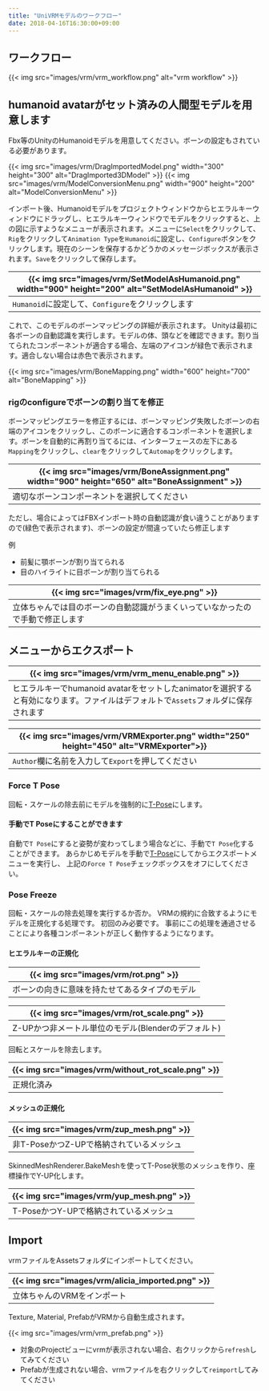 ```yaml
---
title: "UniVRMモデルのワークフロー"
date: 2018-04-16T16:30:00+09:00
---
```


## ワークフロー

{{< img src="images/vrm/vrm_workflow.png" alt="vrm workflow" >}}

## humanoid avatarがセット済みの人間型モデルを用意します

Fbx等のUnityのHumanoidモデルを用意してください。ボーンの設定もされている必要があります。

{{< img src="images/vrm/DragImportedModel.png" width="300" height="300" alt="DragImported3DModel" >}}
{{< img src="images/vrm/ModelConversionMenu.png" width="900" height="200" alt="ModelConversionMenu" >}}

インポート後、Humanoidモデルをプロジェクトウィンドウからヒエラルキーウィンドウにドラッグし、ヒエラルキーウィンドウでモデルをクリックすると、上の図に示すようなメニューが表示されます。メニューに`Select`をクリックして、`Rig`をクリックして`Animation Type`を`Humanoid`に設定し、`Configure`ボタンをクリックします。現在のシーンを保存するかどうかのメッセージボックスが表示されます。`Save`をクリックして保存します。

|{{< img src="images/vrm/SetModelAsHumanoid.png" width="900" height="200" alt="SetModelAsHumanoid" >}}|
|-----|
|`Humanoid`に設定して、`Configure`をクリックします|

これで、このモデルのボーンマッピングの詳細が表示されます。 Unityは最初に各ボーンの自動認識を実行します。モデルの体、頭などを確認できます。割り当てられたコンポーネントが適合する場合、左端のアイコンが緑色で表示されます。適合しない場合は赤色で表示されます。

{{< img src="images/vrm/BoneMapping.png" width="600" height="700" alt="BoneMapping" >}}

### rigのconfigureでボーンの割り当てを修正
ボーンマッピングエラーを修正するには、ボーンマッピング失敗したボーンの右端のアイコンをクリックし、このボーンに適合するコンポーネントを選択します。ボーンを自動的に再割り当てるには、インターフェースの左下にある`Mapping`をクリックし、`clear`をクリックして`Automap`をクリックします。

|{{< img src="images/vrm/BoneAssignment.png" width="900" height="650" alt="BoneAssignment" >}}|
|-----|
|適切なボーンコンポーネントを選択してください|

ただし、場合によってはFBXインポート時の自動認識が食い違うことがありますので(緑色で表示されます)、ボーンの設定が間違っていたら修正します

例

* 前髪に顎ボーンが割り当てられる
* 目のハイライトに目ボーンが割り当てられる

|{{< img src="images/vrm/fix_eye.png" >}}|
|-----|
|立体ちゃんでは目のボーンの自動認識がうまくいっていなかったので手動で修正します|

## メニューからエクスポート
|{{< img src="images/vrm/vrm_menu_enable.png" >}}|
|-----|
|ヒエラルキーでhumanoid avatarをセットしたanimatorを選択すると有効になります。ファイルはデフォルトで`Assets`フォルダに保存されます|

|{{< img src="images/vrm/VRMExporter.png" width="250" height="450" alt="VRMExporter">}}|
|-----|
|`Author`欄に名前を入力して`Export`を押してください|

### Force T Pose
回転・スケールの除去前にモデルを強制的に[T-Pose](../../vrm_tpose/)にします。

#### 手動でT Poseにすることができます
自動で`T Pose`にすると姿勢が変わってしまう場合などに、手動で`T Pose`化することができます。
あらかじめモデルを手動で[T-Pose](../../vrm_tpose/)にしてからエクスポートメニューを実行し、
上記の``Force T Pose``チェックボックスをオフにしてください。

### Pose Freeze
回転・スケールの除去処理を実行するか否か。
VRMの規約に合致するようにモデルを正規化する処理です。
初回のみ必要です。
事前にこの処理を通過させることにより各種コンポーネントが正しく動作するようになります。

#### ヒエラルキーの正規化

|{{< img src="images/vrm/rot.png" >}}|
|-----|
|ボーンの向きに意味を持たせてあるタイプのモデル|

|{{< img src="images/vrm/rot_scale.png" >}}|
|-----|
|Z-UPかつ非メートル単位のモデル(Blenderのデフォルト)|

回転とスケールを除去します。

|{{< img src="images/vrm/without_rot_scale.png" >}}|
|-----|
|正規化済み|

#### メッシュの正規化

|{{< img src="images/vrm/zup_mesh.png" >}}|
|-----|
|非T-PoseかつZ-UPで格納されているメッシュ|

SkinnedMeshRenderer.BakeMeshを使ってT-Pose状態のメッシュを作り、座標操作でY-UP化します。

|{{< img src="images/vrm/yup_mesh.png" >}}|
|-----|
|T-PoseかつY-UPで格納されているメッシュ|

## Import
vrmファイルをAssetsフォルダにインポートしてください。

|{{< img src="images/vrm/alicia_imported.png" >}}|
|-----|
|立体ちゃんのVRMをインポート|

Texture, Material, PrefabがVRMから自動生成されます。

{{< img src="images/vrm/vrm_prefab.png" >}}

* 対象のProjectビューにvrmが表示されない場合、右クリックから``refresh``してみてください
* Prefabが生成されない場合、vrmファイルを右クリックして``reimport``してみてください
